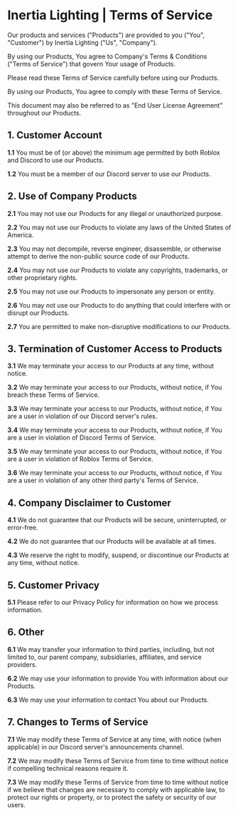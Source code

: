 # Inertia Lighting | Terms of Service

Our products and services ("Products") are provided to you ("You", "Customer") by Inertia Lighting ("Us", "Company").

By using our Products, You agree to Company\'s Terms & Conditions ("Terms of Service") that govern Your usage of Products.

Please read these Terms of Service carefully before using our Products.

By using our Products, You agree to comply with these Terms of Service.

This document may also be referred to as "End User License Agreement" throughout our Products.

## 1. Customer Account

**1.1** You must be of (or above) the minimum age permitted by both Roblox and Discord to use our Products.

**1.2** You must be a member of our Discord server to use our Products.

## 2. Use of Company Products

**2.1** You may not use our Products for any illegal or unauthorized purpose.

**2.2** You may not use our Products to violate any laws of the United States of America.

**2.3** You may not decompile, reverse engineer, disassemble, or otherwise attempt to derive the non-public source code of our Products.

**2.4** You may not use our Products to violate any copyrights, trademarks, or other proprietary rights.

**2.5** You may not use our Products to impersonate any person or entity.

**2.6** You may not use our Products to do anything that could interfere with or disrupt our Products.

**2.7** You are permitted to make non-disruptive modifications to our Products.

## 3. Termination of Customer Access to Products

**3.1** We may terminate your access to our Products at any time, without notice.

**3.2** We may terminate your access to our Products, without notice, if You breach these Terms of Service.

**3.3** We may terminate your access to our Products, without notice, if You are a user in violation of our Discord server\'s rules.

**3.4** We may terminate your access to our Products, without notice, if You are a user in violation of Discord Terms of Service.

**3.5** We may terminate your access to our Products, without notice, if You are a user in violation of Roblox Terms of Service.

**3.6** We may terminate your access to our Products, without notice, if You are a user in violation of any other third party\'s Terms of Service.

## 4. Company Disclaimer to Customer

**4.1** We do not guarantee that our Products will be secure, uninterrupted, or error-free.

**4.2** We do not guarantee that our Products will be available at all times.

**4.3** We reserve the right to modify, suspend, or discontinue our Products at any time, without notice.

## 5. Customer Privacy

**5.1** Please refer to our Privacy Policy for information on how we process information.

## 6. Other

**6.1** We may transfer your information to third parties, including, but not limited to, our parent company, subsidiaries, affiliates, and service providers.

**6.2** We may use your information to provide You with information about our Products.

**6.3** We may use your information to contact You about our Products.

## 7. Changes to Terms of Service

**7.1** We may modify these Terms of Service at any time, with notice (when applicable) in our Discord server\'s announcements channel.

**7.2** We may modify these Terms of Service from time to time without notice if compelling technical reasons require it.

**7.3** We may modify these Terms of Service from time to time without notice if we believe that changes are necessary to comply with applicable law, to protect our rights or property, or to protect the safety or security of our users.
